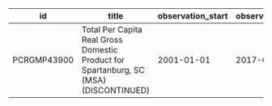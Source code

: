 | id          | title                                                                                 | observation_start   | observation_end   |
|-------------|---------------------------------------------------------------------------------------|---------------------|-------------------|
| PCRGMP43900 | Total Per Capita Real Gross Domestic Product for Spartanburg, SC (MSA) (DISCONTINUED) | 2001-01-01          | 2017-01-01        |